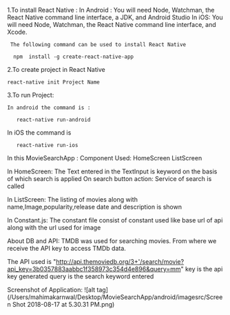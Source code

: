 1.To install React Native :
    In Android :
      You will need Node, Watchman, the React Native command line interface, a JDK, and Android Studio
    In iOS:
    You will need Node, Watchman, the React Native command line interface, and Xcode.
    
     The following command can be used to install React Native
    
      npm  install -g create-react-native-app

2.To create project in React Native

    react-native init Project Name

3.To run Project:
 
    In android the command is :
     
       react-native run-android

   In iOS the command is

       react-native run-ios
     

In this MovieSearchApp :
Component Used:
HomeScreen
ListScreen

In HomeScreen:
   The Text entered in the TextInput is keyword on the basis of which search is applied
   On search button action: Service of search is called

 In ListScreen:
  The listing of movies along with name,Image,popularity,release date and description is shown

  In Constant.js:
   The constant file consist of constant used like  base url of api along with the url used for image

About DB and API:
 TMDB was used for searching movies. From where we receive the API key to access TMDb data.

 The API used is "http://api.themoviedb.org/3+'/search/movie?api_key=3b0357883aabbc1f358973c354d4e896&query=mm"
 key is the api key generated
 query is the search keyword entered

 Screenshot of Application:
  ![alt tag](/Users/mahimakarnwal/Desktop/MovieSearchApp/android/imagesrc/Screen Shot 2018-08-17 at 5.30.31 PM.png)
